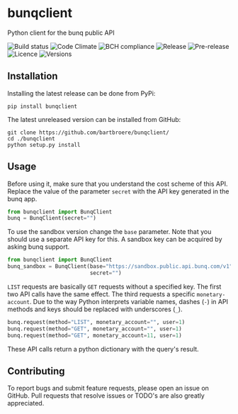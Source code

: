 # bunqclient
Python client for the bunq public API

![Build status](https://img.shields.io/travis/bartbroere/bunqclient.svg)
![Code Climate](https://codeclimate.com/github/bartbroere/bunqclient.svg)
![BCH compliance](https://bettercodehub.com/edge/badge/bartbroere/bunqclient?branch=master)
![Release](https://img.shields.io/pypi/v/bunqclient.svg)
![Pre-release](https://img.shields.io/github/release/bartbroere/bunqclient/all.svg)
![Licence](https://img.shields.io/pypi/l/bunqclient.svg)
![Versions](https://img.shields.io/pypi/pyversions/bunqclient.svg)

## Installation
Installing the latest release can be done from PyPi:
```
pip install bunqclient
```

The latest unreleased version can be installed from GitHub:
```
git clone https://github.com/bartbroere/bunqclient/
cd ./bunqclient
python setup.py install
```

## Usage
Before using it, make sure that you understand the cost scheme of this API. 
Replace the value of the parameter ``secret`` with the API key generated in
the bunq app.

```python
from bunqclient import BunqClient
bunq = BunqClient(secret="")
```

To use the sandbox version change the ``base`` parameter. Note that you should
use a separate API key for this. A sandbox key can be acquired by asking bunq
support.

```python
from bunqclient import BunqClient
bunq_sandbox = BunqClient(base="https://sandbox.public.api.bunq.com/v1", 
                          secret="")
```

``LIST`` requests are basically ``GET`` requests without a specified key. The 
first two API calls have the same effect. The third requests a specific 
``monetary-account``. Due to the way Python interprets variable names, dashes
(``-``) in API methods and keys should be replaced with underscores (``_``).

```python
bunq.request(method="LIST", monetary_account="", user=1)
bunq.request(method="GET", monetary_account="", user=1)
bunq.request(method="GET", monetary_account=11, user=1)
```

These API calls return a python dictionary with the query's result.

## Contributing
To report bugs and submit feature requests, please open an issue on GitHub.
Pull requests that resolve issues or TODO's are also greatly appreciated.
